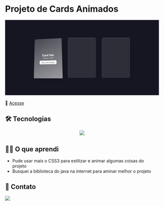 # Projeto de Cards Animados

![preview](./.github/preview.png)

 🔗 [Acesse](https://prdsilva80.github.io/cards-animados/)

## 🛠️ Tecnologias

<p align="center">
  <a href="https://skillicons.dev">
    <img src="https://skillicons.dev/icons?i=vscode,html,css,js,git,github" />
  </a>
</p>

## 👨‍🎓 O que aprendi

- Pude usar mais o CSS3 para estilizar e animar algumas coisas do projeto
- Busquei a biblioteca do java na internet para aminar melhor o projeto

## 📧 Contato

<a href = "mailto:probertos717@gmail.com"><img src="https://img.shields.io/badge/Gmail-D14836?style=for-the-badge&logo=gmail&logoColor=white" target="_blank">

[def]: https://prdsilva80.github.io/cards-animados/
